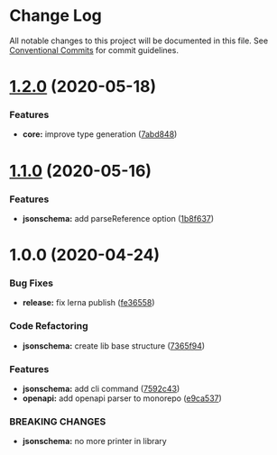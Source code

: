# Change Log

All notable changes to this project will be documented in this file.
See [Conventional Commits](https://conventionalcommits.org) for commit guidelines.

# [1.2.0](https://github.com/touchifyapp/spec2ts/compare/@spec2ts/jsonschema@1.1.0...@spec2ts/jsonschema@1.2.0) (2020-05-18)


### Features

* **core:** improve type generation ([7abd848](https://github.com/touchifyapp/spec2ts/commit/7abd84800ce27d81a7868d4ec0a67f28bf26b355))





# [1.1.0](https://github.com/touchifyapp/spec2ts/compare/@spec2ts/jsonschema@1.0.0...@spec2ts/jsonschema@1.1.0) (2020-05-16)


### Features

* **jsonschema:** add parseReference option ([1b8f637](https://github.com/touchifyapp/spec2ts/commit/1b8f637725bc3e4a4499656d5dbd213ddaecd860))





# 1.0.0 (2020-04-24)


### Bug Fixes

* **release:** fix lerna publish ([fe36558](https://github.com/touchifyapp/spec2ts/commit/fe36558a1a2742e2e3d99aa08061ab9be0cf03f2))


### Code Refactoring

* **jsonschema:** create lib base structure ([7365f94](https://github.com/touchifyapp/spec2ts/commit/7365f94ae0d32a3ef427dce02891c602f98a5edc))


### Features

* **jsonschema:** add cli command ([7592c43](https://github.com/touchifyapp/spec2ts/commit/7592c439be99fabb97cc270aa7a09794ee86f738))
* **openapi:** add openapi parser to monorepo ([e9ca537](https://github.com/touchifyapp/spec2ts/commit/e9ca5375e2692f909d32eacae653f918cd348040))


### BREAKING CHANGES

* **jsonschema:** no more printer in library
